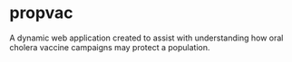 propvac
=======
A dynamic web application created to assist with understanding how oral cholera vaccine campaigns may protect a population. 